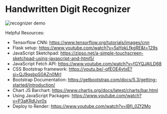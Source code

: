 # Handwritten Digit Recognizer

![recognizer demo](https://github.com/user-attachments/assets/7164100b-9f65-43b9-9a1c-1c8a238291d7)

Helpful Resources:
- Tensorflow CNN: https://www.tensorflow.org/tutorials/images/cnn
- Flask setup: https://www.youtube.com/watch?v=5aYpkLfkgRE&t=129s
- JavaScript Sketchpad: https://zipso.net/a-simple-touchscreen-sketchpad-using-javascript-and-html5/
- JavaScript Fetch API: https://www.youtube.com/watch?v=fGYQJAlLD68
- CSS Bootstrap framework: https://youtu.be/-qfEOE4vtxE?si=QJ9qsbpS0AZn0MrI
- Bootstrap Documentation: https://getbootstrap.com/docs/5.3/getting-started/introduction/
- Chart JS Barchart: https://www.chartjs.org/docs/latest/charts/bar.html
- Using JavaScript Packages: https://www.youtube.com/watch?v=P3aKRdUyr0s
- Deploy to Render: https://www.youtube.com/watch?v=IBfj_0Zf2Mo

